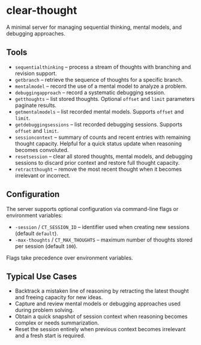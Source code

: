 # clear-thought

A minimal server for managing sequential thinking, mental models, and debugging approaches.

## Tools

- `sequentialthinking` – process a stream of thoughts with branching and revision support.
- `getbranch` – retrieve the sequence of thoughts for a specific branch.
- `mentalmodel` – record the use of a mental model to analyze a problem.
- `debuggingapproach` – record a systematic debugging session.
- `getthoughts` – list stored thoughts. Optional `offset` and `limit` parameters paginate results.
- `getmentalmodels` – list recorded mental models. Supports `offset` and `limit`.
- `getdebuggingsessions` – list recorded debugging sessions. Supports `offset` and `limit`.
- `sessioncontext` – summary of counts and recent entries with remaining thought capacity. Helpful for a quick status update when reasoning becomes convoluted.
- `resetsession` – clear all stored thoughts, mental models, and debugging sessions to discard prior context and restore full thought capacity.
- `retractthought` – remove the most recent thought when it becomes irrelevant or incorrect.

## Configuration

The server supports optional configuration via command-line flags or environment variables:

- `-session` / `CT_SESSION_ID` – identifier used when creating new sessions (default `default`).
- `-max-thoughts` / `CT_MAX_THOUGHTS` – maximum number of thoughts stored per session (default `100`).

Flags take precedence over environment variables.

## Typical Use Cases

- Backtrack a mistaken line of reasoning by retracting the latest thought and freeing capacity for new ideas.
- Capture and review mental models or debugging approaches used during problem solving.
- Obtain a quick snapshot of session context when reasoning becomes complex or needs summarization.
- Reset the session entirely when previous context becomes irrelevant and a fresh start is required.
